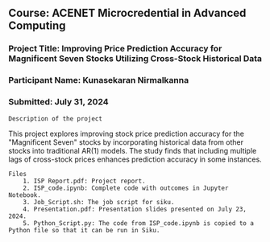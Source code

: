## **Course: ACENET Microcredential in Advanced Computing**

### **Project Title: Improving Price Prediction Accuracy for Magnificent Seven Stocks Utilizing Cross-Stock Historical Data**

### **Participant Name: Kunasekaran Nirmalkanna**
### **Submitted: July 31, 2024**


    Description of the project

This project explores improving stock price prediction accuracy for the "Magnificent Seven" stocks by incorporating historical data from other stocks into traditional AR(1) models. The study finds that including multiple lags of cross-stock prices enhances prediction accuracy in some instances.

    Files
        1. ISP Report.pdf: Project report.
        2. ISP_code.ipynb: Complete code with outcomes in Jupyter Notebook.
        3. Job_Script.sh: The job script for siku. 
        4. Presentation.pdf: Presentation slides presented on July 23, 2024.
        5. Python_Script.py: The code from ISP_code.ipynb is copied to a Python file so that it can be run in Siku. 
        


